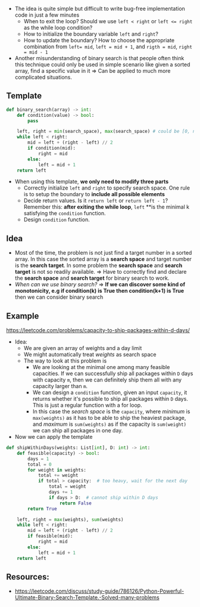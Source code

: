 - The idea is quite simple but difficult to write bug-free implementation code in just a few minutes
	- When to exit the loop? Should we use `left < right` or `left <= right` as the while loop condition?
	- How to initialize the boundary variable `left` and `right`?
	- How to update the boundary? How to choose the appropriate combination from `left= mid`, `left = mid + 1`, and `rigth = mid`, `right = mid - 1`
- Another misunderstanding of binary search is that people often think this technique could only be used in simple scenario like given a sorted array, find a specific value in it => Can be applied to much more complicated situations.
## Template
```python
def binary_search(array) -> int:
    def condition(value) -> bool:
        pass

    left, right = min(search_space), max(search_space) # could be [0, n], [1, n] etc. Depends on problem
    while left < right:
        mid = left + (right - left) // 2
        if condition(mid):
            right = mid
        else:
            left = mid + 1
    return left
```
- When using this template, **we only need to modify three parts**
	- Correctly initialize `left` and `right` to specify search space. One rule is to setup the boundary to **include all possible elements**
	- Decide return values. Is it `return left` or `return left - 1`? Remember this: **after exiting the while loop**, `left` **is the minimal k satisfying the `condition` function. 
	- Design `condition` function. 

## Idea
- Most of the time, the problem is not just find a target number in a sorted array. In this case the sorted array is a **search space** and target number is the **search target**. In some problem the **search space** and **search target** is not so readily available. => Have to correctly find and declare the **search space** and **search target** for binary search to work.
- *When can we use binary search?* => **If we can discover some kind of monotonicity, e.g if condition(k) is True then condition(k+1) is True** then we can consider binary search

## Example
https://leetcode.com/problems/capacity-to-ship-packages-within-d-days/
- Idea:
	- We are given an array of weights and a day limit
	- We might automatically treat *weights* as search space 
	- The way to look at this problem is 
		- We are looking at the minimal one among many feasible capacities. If we can successfully ship all packages within `D` days with capacity `m`, then we can definitely ship them all with any capacity larger than `m`.
		- We can design a `condition` function, given an input `capacity`, it returns whether it's possible to ship all packages within `D` days. This is just a regular function with a for loop.
		- In this case the *search space* is the `capacity`, where *minimum* is `max(weights)` as it has to be able to ship the heaviest package, and *maximum* is `sum(weights)` as if the capacity is `sum(weight)` we can ship all packages in one day.
- Now we can apply the template
```python
def shipWithinDays(weights: List[int], D: int) -> int:
    def feasible(capacity) -> bool:
        days = 1
        total = 0
        for weight in weights:
            total += weight
            if total > capacity:  # too heavy, wait for the next day
                total = weight
                days += 1
                if days > D:  # cannot ship within D days
                    return False
        return True

    left, right = max(weights), sum(weights)
    while left < right:
        mid = left + (right - left) // 2
        if feasible(mid):
            right = mid
        else:
            left = mid + 1
    return left
```

## Resources:
- https://leetcode.com/discuss/study-guide/786126/Python-Powerful-Ultimate-Binary-Search-Template.-Solved-many-problems